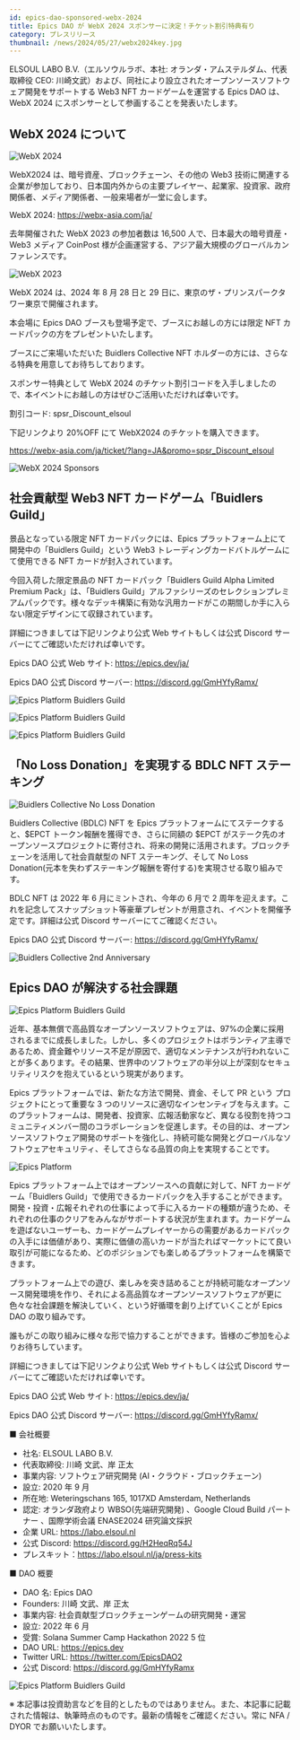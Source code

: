 ```yaml
---
id: epics-dao-sponsored-webx-2024
title: Epics DAO が WebX 2024 スポンサーに決定！チケット割引特典有り
category: プレスリリース
thumbnail: /news/2024/05/27/webx2024key.jpg
---
```


ELSOUL LABO B.V.（エルソウルラボ、本社: オランダ・アムステルダム、代表取締役
CEO:
川崎文武）および、同社により設立されたオープンソースソフトウェア開発をサポートする
Web3 NFT カードゲームを運営する Epics DAO は、WebX 2024
にスポンサーとして参画することを発表いたします。

## WebX 2024 について

![WebX 2024](/news/2024/05/27/webx2024JA.jpg)

WebX2024 は、暗号資産、ブロックチェーン、その他の Web3
技術に関連する企業が参加しており、日本国内外からの主要プレイヤー、起業家、投資家、政府関係者、メディア関係者、一般来場者が一堂に会します。

WebX 2024: https://webx-asia.com/ja/

去年開催された WebX 2023 の参加者数は 16,500 人で、日本最大の暗号資産・Web3
メディア CoinPost
様が企画運営する、アジア最大規模のグローバルカンファレンスです。

![WebX 2023](/news/2024/05/27/webx2023JA.jpg)

WebX 2024 は、2024 年 8 月 28 日と 29
日に、東京のザ・プリンスパークタワー東京で開催されます。

本会場に Epics DAO ブースも登場予定で、ブースにお越しの方には限定 NFT
カードパックの方をプレゼントいたします。

ブースにご来場いただいた Buidlers Collective NFT
ホルダーの方には、さらなる特典を用意してお待ちしております。

スポンサー特典として WebX 2024
のチケット割引コードを入手しましたので、本イベントにお越しの方はぜひご活用いただければ幸いです。

割引コード: spsr_Discount_elsoul

下記リンクより 20%OFF にて WebX2024 のチケットを購入できます。

https://webx-asia.com/ja/ticket/?lang=JA&promo=spsr_Discount_elsoul

![WebX 2024 Sponsors](/news/2024/05/27/webx2024sponsors.jpg)

## 社会貢献型 Web3 NFT カードゲーム「Buidlers Guild」

景品となっている限定 NFT カードパックには、Epics
プラットフォーム上にて開発中の「Buidlers Guild」という Web3
トレーディングカードバトルゲームにて使用できる NFT カードが封入されています。

今回入荷した限定景品の NFT カードパック「Buidlers Guild Alpha Limited Premium
Pack」は、「Buidlers
Guild」アルファシリーズのセレクションプレミアムパックです。様々なデッキ構築に有効な汎用カードがこの期間しか手に入らない限定デザインにて収録されています。

詳細につきましては下記リンクより公式 Web サイトもしくは公式 Discord
サーバーにてご確認いただければ幸いです。

Epics DAO 公式 Web サイト: https://epics.dev/ja/

Epics DAO 公式 Discord サーバー: https://discord.gg/GmHYfyRamx/

![Epics Platform Buidlers Guild](/news/2024/04/19/BuidlersGuildFeaturedCardsInAlphaInvestorJA.jpg)

![Epics Platform Buidlers Guild](/news/2024/04/19/BuidlersGuildFeaturedCardsInAlphaDevJA.jpg)

![Epics Platform Buidlers Guild](/news/2024/04/19/BuidlersGuildFeaturedCardsInAlphaDegenJA.jpg)

## 「No Loss Donation」を実現する BDLC NFT ステーキング

![Buidlers Collective No Loss Donation](/news/2024/05/13/NoLossDonationStakingMechanismJA.jpg)

Buidlers Collective (BDLC) NFT を Epics
プラットフォームにてステークすると、$EPCT トークン報酬を獲得でき、さらに同額の
$EPCT
がステーク先のオープンソースプロジェクトに寄付され、将来の開発に活用されます。ブロックチェーンを活用して社会貢献型の
NFT ステーキング、そして No Loss
Donation(元本を失わずステーキング報酬を寄付する)を実現させる取り組みです。

BDLC NFT は 2022 年 6 月にミントされ、今年の 6 月で 2
周年を迎えます。これを記念してスナップショット等豪華プレゼントが用意され、イベントを開催予定です。詳細は公式
Discord サーバーにてご確認ください。

Epics DAO 公式 Discord サーバー: https://discord.gg/GmHYfyRamx/

![Buidlers Collective 2nd Anniversary](/news/2024/05/13/BuidlersCollective2ndAnniversary20246.jpg)

## Epics DAO が解決する社会課題

![Epics Platform Buidlers Guild](/news/2024/04/19/AboutOpenSourceProblemJA.jpg)

近年、基本無償で高品質なオープンソースソフトウェアは、97%の企業に採用されるまでに成長しました。しかし、多くのプロジェクトはボランティア主導であるため、資金難やリソース不足が原因で、適切なメンテナンスが行われないことが多くあります。その結果、世界中のソフトウェアの半分以上が深刻なセキュリティリスクを抱えているという現実があります。

Epics プラットフォームでは、新たな方法で開発、資金、そして PR という
プロジェクトにとって重要な 3
つのリソースに適切なインセンティブを与えます。このプラットフォームは、開発者、投資家、広報活動家など、異なる役割を持つコミュニティメンバー間のコラボレーションを促進します。その目的は、オープンソースソフトウェア開発のサポートを強化し、持続可能な開発とグローバルなソフトウェアセキュリティ、そしてさらなる品質の向上を実現することです。

![Epics Platform](/news/2024/03/12/EpicsPlatformJA.jpg)

Epics プラットフォーム上ではオープンソースへの貢献に対して、NFT
カードゲーム「Buidlers
Guild」で使用できるカードパックを入手することができます。開発・投資・広報それぞれの仕事によって手に入るカードの種類が違うため、それぞれの仕事のクリアをみんながサポートする状況が生まれます。カードゲームを遊ばないユーザーも、カードゲームプレイヤーからの需要があるカードパックの入手には価値があり、実際に価値の高いカードが当たればマーケットにて良い取引が可能になるため、どのポジションでも楽しめるプラットフォームを構築できます。

プラットフォーム上での遊び、楽しみを突き詰めることが持続可能なオープンソース開発環境を作り、それによる高品質なオープンソースソフトウェアが更に色々な社会課題を解決していく、という好循環を創り上げていくことが
Epics DAO の取り組みです。

誰もがこの取り組みに様々な形で協力することができます。皆様のご参加を心よりお待ちしています。

詳細につきましては下記リンクより公式 Web サイトもしくは公式 Discord
サーバーにてご確認いただければ幸いです。

Epics DAO 公式 Web サイト: https://epics.dev/ja/

Epics DAO 公式 Discord サーバー: https://discord.gg/GmHYfyRamx/

■ 会社概要

- 社名: ELSOUL LABO B.V.
- 代表取締役: 川崎 文武、岸 正太
- 事業内容: ソフトウェア研究開発 (AI・クラウド・ブロックチェーン)
- 設立: 2020 年 9 月
- 所在地: Weteringschans 165, 1017XD Amsterdam, Netherlands
- 認定: オランダ政府より WBSO(先端研究開発) 、Google Cloud Build パートナー
  、国際学術会議 ENASE2024 研究論文採択
- 企業 URL: https://labo.elsoul.nl
- 公式 Discord: https://discord.gg/H2HeqRq54J
- プレスキット：https://labo.elsoul.nl/ja/press-kits

■ DAO 概要

- DAO 名: Epics DAO
- Founders: 川崎 文武、岸 正太
- 事業内容: 社会貢献型ブロックチェーンゲームの研究開発・運営
- 設立: 2022 年 6 月
- 受賞: Solana Summer Camp Hackathon 2022 5 位
- DAO URL: https://epics.dev
- Twitter URL: https://twitter.com/EpicsDAO2
- 公式 Discord: https://discord.gg/GmHYfyRamx

![Epics Platform Buidlers Guild](/news/2024/04/19/AboutNoLossStakingJA.jpg)

※
本記事は投資助言などを目的としたものではありません。また、本記事に記載された情報は、執筆時点のものです。最新の情報をご確認ください。常に
NFA / DYOR でお願いいたします。
